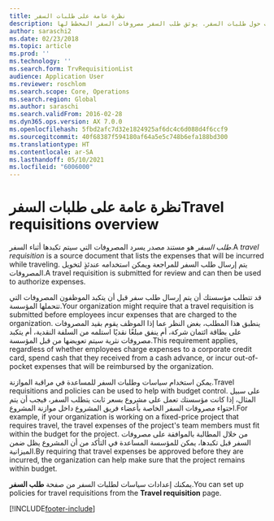 ```yaml
---
title: نظرة عامة على طلبات السفر
description: يقدم هذا الموضوع معلومات حول طلبات السفر. يوثق طلب السفر مصروفات السفر المخطط لها.
author: saraschi2
ms.date: 02/23/2018
ms.topic: article
ms.prod: ''
ms.technology: ''
ms.search.form: TrvRequisitionList
audience: Application User
ms.reviewer: roschlom
ms.search.scope: Core, Operations
ms.search.region: Global
ms.author: saraschi
ms.search.validFrom: 2016-02-28
ms.dyn365.ops.version: AX 7.0.0
ms.openlocfilehash: 5fbd2afc7d32e1824925af6dc4c6d088d4f6ccf9
ms.sourcegitcommit: 40f68387f594180af64a5e5c748b6efa188bd300
ms.translationtype: HT
ms.contentlocale: ar-SA
ms.lasthandoff: 05/10/2021
ms.locfileid: "6006000"
---
```

# <a name="travel-requisitions-overview"></a><span data-ttu-id="d99e1-104">نظرة عامة على طلبات السفر</span><span class="sxs-lookup"><span data-stu-id="d99e1-104">Travel requisitions overview</span></span>

<span data-ttu-id="d99e1-105">*طلب السفر* هو مستند مصدر يسرد المصروفات التي سيتم تكبدها أثناء السفر.</span><span class="sxs-lookup"><span data-stu-id="d99e1-105">A *travel requisition* is a source document that lists the expenses that will be incurred while traveling.</span></span> <span data-ttu-id="d99e1-106">يتم إرسال طلب السفر للمراجعة ويمكن استخدامه عندئذٍ لتخويل المصروفات.</span><span class="sxs-lookup"><span data-stu-id="d99e1-106">A travel requisition is submitted for review and can then be used to authorize expenses.</span></span>

<span data-ttu-id="d99e1-107">قد تتطلب مؤسستك أن يتم إرسال طلب سفر قبل أن يتكبد الموظفون المصروفات التي تتحملها المؤسسة.</span><span class="sxs-lookup"><span data-stu-id="d99e1-107">Your organization might require that a travel requisition is submitted before employees incur expenses that are charged to the organization.</span></span> <span data-ttu-id="d99e1-108">ينطبق هذا المطلب، بغض النظر عما إذا الموظف يقوم بقيد المصروفات على بطاقة ائتمان شركة، أم ينفق مبلغًا نقديًا استلمه من السلفة النقدية، أم يتكبد مصروفات نثرية سيتم تعويضها من قبل المؤسسة.</span><span class="sxs-lookup"><span data-stu-id="d99e1-108">This requirement applies, regardless of whether employees charge expenses to a corporate credit card, spend cash that they received from a cash advance, or incur out-of-pocket expenses that will be reimbursed by the organization.</span></span>

<span data-ttu-id="d99e1-109">يمكن استخدام سياسات وطلبات السفر للمساعدة في مراقبة الموازنة.</span><span class="sxs-lookup"><span data-stu-id="d99e1-109">Travel requisitions and policies can be used to help with budget control.</span></span> <span data-ttu-id="d99e1-110">على سبيل المثال، إذا كانت مؤسستك تعمل على مشروع بسعر ثابت يتطلب السفر، فيجب أن يتم احتواء مصروفات السفر الخاصة بأعضاء فريق المشروع داخل موازنة المشروع.</span><span class="sxs-lookup"><span data-stu-id="d99e1-110">For example, if your organization is working on a fixed-price project that requires travel, the travel expenses of the project's team members must fit within the budget for the project.</span></span> <span data-ttu-id="d99e1-111">من خلال المطالبة بالموافقة على مصروفات السفر قبل تكبدها، يمكن للمؤسسة المساعدة في التأكد من أن المشروع يظل ضمن الميزانية.</span><span class="sxs-lookup"><span data-stu-id="d99e1-111">By requiring that travel expenses be approved before they are incurred, the organization can help make sure that the project remains within budget.</span></span>

<span data-ttu-id="d99e1-112">يمكنك إعدادات سياسات لطلبات السفر من صفحة **طلب السفر**.</span><span class="sxs-lookup"><span data-stu-id="d99e1-112">You can set up policies for travel requisitions from the **Travel requisition** page.</span></span>


[!INCLUDE[footer-include](../includes/footer-banner.md)]